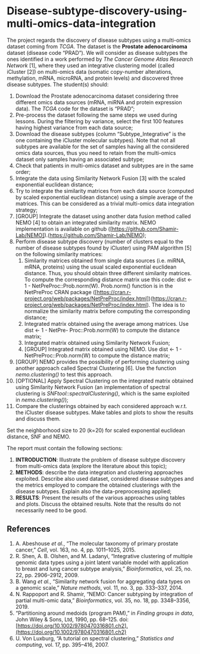 # Disease-subtype-discovery-using-multi-omics-data-integration

The project regards the discovery of disease subtypes using a multi-omics dataset coming from _TCGA_. The dataset is the **Prostate adenocarcinoma** dataset (disease code “PRAD”). We will consider as disease subtypes the ones identified in a work performed by _The Cancer Genome Atlas Research Network_ [1], where they used an integrative clustering model (called iCluster [2]) on multi-omics data (somatic copy-number alterations, methylation, mRNA, microRNA, and protein levels) and discovered three disease subtypes. The student(s) should:

1. Download the Prostate adenocarcinoma dataset considering three different omics data sources (mRNA, miRNA and protein expression data). The _TCGA_ code for the dataset is “PRAD”;
2. Pre-process the dataset following the same steps we used during lessons. During the filtering by variance, select the first $100$ features having highest variance from each data source;
3. Download the disease subtypes (column “Subtype\_Integrative” is the one containing the iCluster molecular subtypes). Note that not all subtypes are available for the set of samples having all the considered omics data sources, thus you need to retain from the multi-omics dataset only samples having an associated subtype;
4. Check that patients in multi-omics dataset and subtypes are in the same order;
5. Integrate the data using Similarity Network Fusion [3] with the scaled exponential euclidean distance;
6. Try to integrate the similarity matrices from each data source (computed by scaled exponential euclidean distance) using a simple average of the matrices. This can be considered as a trivial multi-omics data integration strategy;
7. [GROUP] Integrate the dataset using another data fusion method called NEMO [4] to obtain an integrated similarity matrix. NEMO implementation is available on github ([https://github.com/Shamir-Lab/NEMO]).(https://github.com/Shamir-Lab/NEMO);
8. Perform disease subtype discovery (number of clusters equal to the number of disease subtypes found by iCluster) using PAM algorithm [5] on the following similarity matrices:
	1. Similarity matrices obtained from single data sources (i.e. miRNA, mRNA, proteins) using the usual scaled exponential euclidean distance. Thus, you should obtain three different similarity matrices. To compute the corresponding distance matrix use this code: dist <- 1 - NetPreProc::Prob.norm(W). Prob.norm() function is in the NetPreProc CRAN package ([https://cran.r-project.org/web/packages/NetPreProc/index.html])(https://cran.r-project.org/web/packages/NetPreProc/index.html). The idea is to normalize the similarity matrix before computing the corresponding distance;
	2. Integrated matrix obtained using the average among matrices. Use dist <- 1 - NetPre- Proc::Prob.norm(W) to compute the distance matrix;
	3. Integrated matrix obtained using Similarity Network Fusion;
	4. [GROUP] Integrated matrix obtained using NEMO. Use dist <- 1 - NetPreProc::Prob.norm(W) to compute the distance matrix;
9. [GROUP] NEMO provides the possibility of performing clustering using another approach called Spectral Clustering [6]. Use the function *nemo.clustering()* to test this approach.
10. [OPTIONAL] Apply Spectral Clustering on the integrated matrix obtained using Similarity Network Fusion (an implementation of spectral clustering is *SNFtool::spectralClustering()*, which is the same exploited in *nemo.clustering()*);
11. Compare the clusterings obtained by each considered approach w.r.t. the iCluster disease subtypes. Make tables and plots to show the results and discuss them.

Set the neighborhood size to 20 (k=20) for scaled exponential euclidean distance, SNF and NEMO.

The report must contain the following sections:

1. **INTRODUCTION**: Illustrate the problem of disease subtype discovery from multi-omics data (explore the literature about this topic);
2. **METHODS**: describe the data integration and clustering approaches exploited. Describe also used dataset, considered disease subtypes and the metrics employed to compare the obtained clusterings with the disease subtypes. Explain also the data-preprocessing applied;
3. **RESULTS**: Present the results of the various approaches using tables and plots. Discuss the obtained results. Note that the results do not necessarily need to be good.


## References

1. A. Abeshouse *et al.*, “The molecular taxonomy of primary prostate cancer,” *Cell*, vol. 163, no. 4, pp. 1011–1025, 2015.
2. R. Shen, A. B. Olshen, and M. Ladanyi, “Integrative clustering of multiple genomic data types using a joint latent variable model with application to breast and lung cancer subtype analysis,” *Bioinformatics*, vol. 25, no. 22, pp. 2906–2912, 2009.
3. B. Wang *et al.*, “Similarity network fusion for aggregating data types on a genomic scale,” *Nature methods*, vol. 11, no. 3, pp. 333–337, 2014.
4. N. Rappoport and R. Shamir, “NEMO: Cancer subtyping by integration of partial multi-omic data,” *Bioinformatics*, vol. 35, no. 18, pp. 3348–3356, 2019.
5. “Partitioning around medoids (program PAM),” in *Finding groups in data*, John Wiley & Sons, Ltd, 1990, pp. 68–125. doi: [https://doi.org/10.1002/9780470316801.ch2].(https://doi.org/10.1002/9780470316801.ch2)
6. U. Von Luxburg, “A tutorial on spectral clustering,” *Statistics and computing*, vol. 17, pp. 395–416, 2007.
